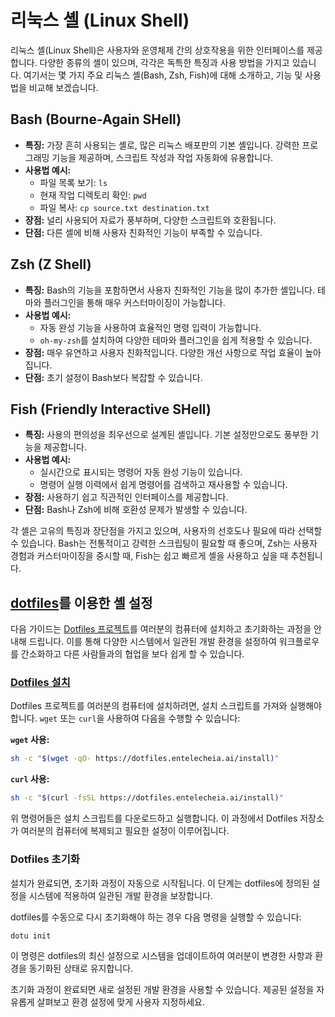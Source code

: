 # 리눅스 셸 (Linux Shell)

리눅스 셸(Linux Shell)은 사용자와 운영체제 간의 상호작용을 위한 인터페이스를 제공합니다. 다양한 종류의 셸이 있으며, 각각은 독특한 특징과 사용 방법을 가지고 있습니다. 여기서는 몇 가지 주요 리눅스 셸(Bash, Zsh, Fish)에 대해 소개하고, 기능 및 사용법을 비교해 보겠습니다.

## Bash (Bourne-Again SHell)

- **특징:** 가장 흔히 사용되는 셸로, 많은 리눅스 배포판의 기본 셸입니다. 강력한 프로그래밍 기능을 제공하며, 스크립트 작성과 작업 자동화에 유용합니다.
- **사용법 예시:**
  - 파일 목록 보기: `ls`
  - 현재 작업 디렉토리 확인: `pwd`
  - 파일 복사: `cp source.txt destination.txt`
- **장점:** 널리 사용되어 자료가 풍부하며, 다양한 스크립트와 호환됩니다.
- **단점:** 다른 셸에 비해 사용자 친화적인 기능이 부족할 수 있습니다.

## Zsh (Z Shell)

- **특징:** Bash의 기능을 포함하면서 사용자 친화적인 기능을 많이 추가한 셸입니다. 테마와 플러그인을 통해 매우 커스터마이징이 가능합니다.
- **사용법 예시:**
  - 자동 완성 기능을 사용하여 효율적인 명령 입력이 가능합니다.
  - `oh-my-zsh`를 설치하여 다양한 테마와 플러그인을 쉽게 적용할 수 있습니다.
- **장점:** 매우 유연하고 사용자 친화적입니다. 다양한 개선 사항으로 작업 효율이 높아집니다.
- **단점:** 초기 설정이 Bash보다 복잡할 수 있습니다.

## Fish (Friendly Interactive SHell)

- **특징:** 사용의 편의성을 최우선으로 설계된 셸입니다. 기본 설정만으로도 풍부한 기능을 제공합니다.
- **사용법 예시:**
  - 실시간으로 표시되는 명령어 자동 완성 기능이 있습니다.
  - 명령어 실행 이력에서 쉽게 명령어를 검색하고 재사용할 수 있습니다.
- **장점:** 사용하기 쉽고 직관적인 인터페이스를 제공합니다.
- **단점:** Bash나 Zsh에 비해 호환성 문제가 발생할 수 있습니다.

각 셸은 고유의 특징과 장단점을 가지고 있으며, 사용자의 선호도나 필요에 따라 선택할 수 있습니다. Bash는 전통적이고 강력한 스크립팅이 필요할 때 좋으며, Zsh는 사용자 경험과 커스터마이징을 중시할 때, Fish는 쉽고 빠르게 셸을 사용하고 싶을 때 추천됩니다.

## [dotfiles](https://dotfiles.entelecheia.ai/)를 이용한 셸 설정

다음 가이드는 [Dotfiles 프로젝트](https://dotfiles.entelecheia.ai/)를 여러분의 컴퓨터에 설치하고 초기화하는 과정을 안내해 드립니다. 이를 통해 다양한 시스템에서 일관된 개발 환경을 설정하여 워크플로우를 간소화하고 다른 사람들과의 협업을 보다 쉽게 할 수 있습니다.

### [Dotfiles 설치](https://dotfiles.entelecheia.ai/usage/)

Dotfiles 프로젝트를 여러분의 컴퓨터에 설치하려면, 설치 스크립트를 가져와 실행해야 합니다. `wget` 또는 `curl`을 사용하여 다음을 수행할 수 있습니다:

**`wget` 사용:**

```sh
sh -c "$(wget -qO- https://dotfiles.entelecheia.ai/install)"
```

**`curl` 사용:**

```sh
sh -c "$(curl -fsSL https://dotfiles.entelecheia.ai/install)"
```

위 명령어들은 설치 스크립트를 다운로드하고 실행합니다. 이 과정에서 Dotfiles 저장소가 여러분의 컴퓨터에 복제되고 필요한 설정이 이루어집니다.

### Dotfiles 초기화

설치가 완료되면, 초기화 과정이 자동으로 시작됩니다. 이 단계는 dotfiles에 정의된 설정을 시스템에 적용하여 일관된 개발 환경을 보장합니다.

dotfiles를 수동으로 다시 초기화해야 하는 경우 다음 명령을 실행할 수 있습니다:

```sh
dotu init
```

이 명령은 dotfiles의 최신 설정으로 시스템을 업데이트하여 여러분이 변경한 사항과 환경을 동기화된 상태로 유지합니다.

초기화 과정이 완료되면 새로 설정된 개발 환경을 사용할 수 있습니다. 제공된 설정을 자유롭게 살펴보고 환경 설정에 맞게 사용자 지정하세요.
